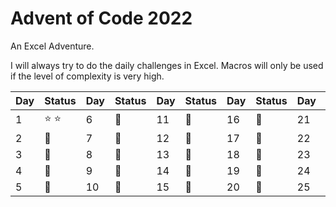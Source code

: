 # **Advent of Code 2022**

An Excel Adventure.

I will always try to do the daily challenges in Excel. Macros will only be used if the level of complexity is very high.



| Day  | Status | Day  | Status | Day  | Status | Day  | Status | Day  | Status |
| ---- | ------ | ---- | ------ | ---- | ------ | ---- | ------ | ---- | ------ |
| 1 | :star: :star: | 6 | :calendar: | 11 | :calendar:  | 16 | :calendar:  | 21 | :calendar:  |
| 2 | :calendar: | 7 | :calendar: | 12 | :calendar:  | 17 | :calendar:  | 22 | :calendar: |
| 3 | :calendar: | 8 | :calendar: | 13 | :calendar:  | 18 | :calendar: | 23 | :calendar: |
| 4 | :calendar: | 9 | :calendar: | 14 | :calendar:  | 19 | :calendar:  | 24 | :calendar: |
| 5 | :calendar: | 10 |  :calendar: | 15 | :calendar:  | 20 | :calendar: | 25 | :calendar: |
